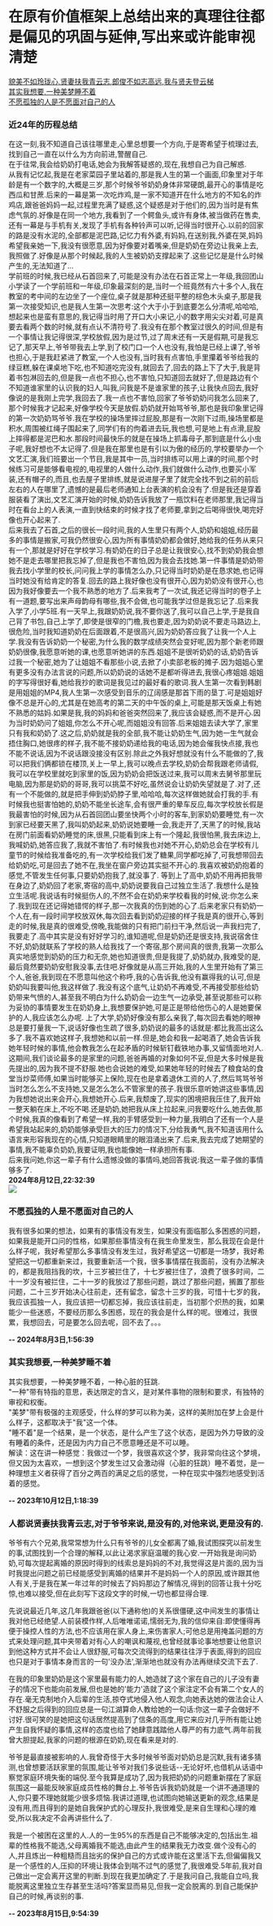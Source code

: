 # 在原有价值框架上总结出来的真理往往都是偏见的巩固与延伸,写出来或许能审视清楚

[貌美不如玲珑心,贤妻扶我青云志,郎俊不如志高远,我与贤夫登云梯](#人都说贤妻扶我青云志对于爷爷来说是没有的对他来说更是没有的)  
[其实我想要,一种美梦睡不着](#其实我想要一种美梦睡不着)  
[不愿孤独的人是不愿面对自己的人](#不愿孤独的人是不愿面对自己的人)

### 近24年的历程总结   
在这一刻,我不知道自己该往哪里走,心里总想要一个方向,于是寄希望于梳理过去,找到自己一直在以什么为方向前进,警醒自己.  
在于往常,我会给奶奶打电话,她会为我解答疑惑的,现在,我想自己为自己解惑.  
从我有记忆起,我是在老家菜园子里站着的,那是我人生的第一个画面,印象里对于年龄是有一个数字的,大概是三岁,那个时候爷爷奶奶身体非常硬朗,最开心的事情是吃西瓜和甘蔗.后来的一幕是第一次吃炸鸡,是一家不知道开在什么地方的不知名的炸鸡店,跟爸爸妈妈一起,过程里充满了疑惑,这个疑惑是对于他们的,因为当时是有焦虑气氛的.好像是在同一个地方,我看到了一个鳄鱼头,或许有身体,被当做药在售卖,还有一幕是与手机有关,发现了手机有各种铃声可以听,记得当时很开心.以前的回家的路是没有水泥的,全部都是泥巴路,记忆力有外婆,有妈妈,在送别我,外婆在哭,妈妈希望我亲她一下,我没有很愿意,因为好像要对着嘴亲,但是奶奶在旁边让我亲上去,我照做了.好像是从那个时候起,我的人生被奶奶支撑起来了.这些记忆是是什么时候产生的,无法知道了...  
学前班的时候,我已经从石首回来了,可能是没有办法在石首正常上一年级,我回团山小学读了一个学前班和一年级,印象最深刻的是,当时一个班竟然有六十多个人,我在教室的考中间的左边坐了一个座位,桌子就是那种还挺平整的棕色木头桌子,那是我第一次接受知识,也是我人生第一次思考:这个大于小于到底要怎么分清呢,哈哈哈,想起来也是蛮有意思的,我记得当时用了开口大小来记,小的数字用尖尖对着,可是真要去看两个数的时候,就有点认不清符号了.我没有在那个教室过很久的时间,但是有一个事情让我记得很深,学校放假,因为是过节,过了周末还有一天是假期,可是我忘记了,那天早上,爷爷带我去上学,到了校门口一个人也没有,我怕是已经上课了,爷爷也担心,于是我赶紧进了教室,一个人也没有,当时我有点害怕,手里攥着爷爷给我的绿豆糕,躲在课桌地下吃,也不知道吃完没有,就回去了,回去的路上下了大于,我是背着书包淋回去的,但是我一点也不担心,也不害怕,只知道回去就好了,但是路边有个不知道谁家里的认识我的妇人,叫我,问我是不是谁家里的孩子,让我快点回去,我好像说的是我刚上完学,我回去了.我一点也不害怕,回家了爷爷奶奶问我怎么回来了,那个时候我才记起来,好像学校今天是放假.奶奶就开始骂爷爷,那也是我印象里记得的第一次奶奶骂爷爷.我在学校的操场里摔过屁股,那是有一次刚下过雨,操场里都是积水,周围被红绳子围起来了,同学们有的佝着进去玩,我也想,可是地上有点滑,屁股上摔得都是泥巴和水.那段时间最快乐的就是在操场上抓毒母子,那到底是什么小虫子呢,我好想也不太记得了.但是我在那里也是有引以为傲的经历的,学校要举办一个文艺汇演,我们班要出一个节目,我是其中一员,当时排练可以用上课的时间,那个时候练习可是能够看电视的,电视里的人做什么动作,我们就做什么动作,也要买小军装,还有帽子的,而且,也去屋子里排练,就是说进屋子里了就完全找不到之前的前后左右的人在哪里了,遗憾的是最后老师通知上台表演的机会没有了.但是我还是穿着服装看了演出,文艺汇演开始的时候,奶奶告诉我放了一瓶饮料在老师那里,我记得当时在看台上的人表演,一直到快结束的时候才找了老师要,拿到之后喝得很快,喝完好像也开心起来了.  
后来我去了石首,之后的很长一段时间,我的人生里只有两个人,奶奶和姐姐,经历最多的事情是搬家,可我仍然很安心,因为所有事情奶奶都会做好,她给我的任务从来只有一个,那就是好好在学校学习.有奶奶在的日子总是让我很安心,找不到奶奶我会想她不是走去哪里把我忘掉了,但是我也不害怕,因为我会去找她.第一件事情是奶奶带我去找小学里的校长,问问我上学的事情怎么办,只记得当时奶奶是在恳求她,也记得当时她没有给肯定的答复.回去的路上我好像也没有很开心,因为奶奶没有很开心,也因为我好像要去一个我不熟悉的地方了.后来我考了一次试,我还记得当时的卷子上有一道题,要写出来声母韵母有哪些,我不会做,也可能我学过但是我忘记了.后来我入学了,小学5班.有一天早上,我跟奶奶说,我不要你送了,我可以自己上学,于是我自己背了书包,自己上学了,即使是很窄的门檐,我也要走,因为奶奶说不要走马路边上,很危险,当时我知道奶奶在后面跟着,不是很高兴,因为奶奶答应我了让我一个人上学.我没有告诉奶奶一个秘密,为什么我的数学成绩突然会变好呢,因为那个新老师跟奶奶很像,我愿意听她的课,也愿意听她讲的东西.姐姐不是很听奶奶的话,奶奶告诉过我一个秘密,她为了让姐姐不看那些小说,去掀了小卖部老板的摊子.因为姐姐心里有更多没有办法言说的问题,所以奶奶说的话她不是都听得进去,我很心疼姐姐.姐姐的字写得很好看,她给我抄的歌词是我见过的最好看的歌词.我人生第一次看到韩剧是用姐姐的MP4,我人生第一次感受到音乐的辽阔感是那首下雨的垦丁.可是姐姐好像不总是开心的,尤其是在她高考的第二天的中午饭的桌上,可能是那天饭桌上有她不熟悉的姑妈.如果是我,我的妈妈和爸爸突然回来了,我应该会疑惑,而不是开心.因为当时奶奶问了姐姐,你怎么不开心呢,而姐姐没有回答.后来姐姐去读大学了,家里只有我和奶奶了.这之后,奶奶就是我的全部,我不能让奶奶生气,因为她一生气就会捂住胸口,她很疼的样子,我不能不接奶奶递给我的电话,因为她会催我快点接,我也不能不说话,因为不说话跟没接没有区别.除此之外我好想就没有什么不能做的了,我可以把我们俩都锁在楼顶,关上一早上,我可以晚点去学校,奶奶会帮我跟老师请假,我可以在学校里就吃到家里的饭,因为奶奶会把饭送过来,我可以周末去舅爷那里玩电脑,因为那是奶奶的哥哥,我可以挑菜不好吃,虽然说会让奶奶失望就是了.对了,还有一个不能做的,就是把手伸到奶奶脖子里,哈哈哈,每次这样做她就会打我的手.有时候我也挺害怕她的,奶奶不能坐长途车,会有很严重的晕车反应,每次学校放长假是我最害怕的时候,因为从石首回团山要坐快两个小时的客车,到家奶奶要睡觉,有一次到家已经要天黑了,我叫奶奶起来,奶奶说她要睡一会,我走开了,天黑了的时候,我站在房门前面看奶奶睡觉的床,很黑,只能看到床上有一个隆起,我很怕黑,我去床边上,我喊奶奶,她答应我了,我就不害怕了.有时候我也对她不开心,奶奶总会在学校有儿童节的时候给我准备吃的,有一次学校给我们发了糖果,同学都吃掉了,可我想带回去给奶奶吃,可是回去了她不在,我坐在窗户旁边其实挺不开心的.我喜欢被奶奶抱着的感觉,不管发生任何事,只要奶奶抱我了,就没事了.
等到上了高中,奶奶不用再把我带在身边了,奶奶回了老家,寄宿的高中,奶奶说要我自己过独立生活了.我想什么是独立生活呢.我说话有时候挺伤人的,不然不会在奶奶来学校看我的时候,说:你怎么来了.我到现在还记得她错愕的样子,那一次我真的伤到她的心了.后来老家只有奶奶一个人在,有一段时间学校放双休,每次回去看到奶奶迎接的样子我是真的很开心,等到走的时候,我是真的很难受,傍晚,我能做的只有把门前扫干净,然后说一声我扫完了,我要走了.高中其实是没有好好学习的,谁知道呢,但是奶奶还是很支持,我说宿舍住不好,奶奶就联系了学校的熟人给我找了一个寄宿,那个房间真的很贵,我第一次那么真实地感觉到奶奶的压力和无奈,她也知道很贵,但是我提了,奶奶就办,我难受的是,最后竟然要奶奶安慰我没事,去住吧.好像就是从高三开始,我的人生里开始有了第三个人,爸爸,我到现在不愿意叫他这个称呼,我的心告诉我,他没有赢得我的认可,但是奶奶叫我要叫他,我这样做了.我没有这个底气,让奶奶不再难受,不再接受那些给奶奶带来气愤的人,甚至我不明白为什么奶奶会一边生气一边承受,甚至说那些可以称为妥协的事情要发生在奶奶身上,我想要保护她,可是正是带给他伤心的人是她要保护的人,我应该怎么办呢.
上了大学,奶奶好像没有那么亲我了,每次回去看她的眼神总是要打量我一下,说话好像也生疏了很多,奶奶说的最多的话就是:都比我高出这么多了.我不喜欢她这样子,我想她和以前一样.但是,她会和我一起喝酒了,她会告诉我她年轻时候的事情,他会教我怎么在起矛盾的时候斩钉截铁地办事,又留情面地对人.这期间,我们谈论最多的是家里的问题,爸爸再婚的对象如何不妥,但是大多时候是我先提出的,因为我不提不舒服.她也会说她的难受,如果她年轻的时候去了粮食站的食堂当炒菜师傅,如果当时能够买上保险,现在也是拿着退休工资的人了,然后骂骂爷爷当时怎么怎么不支持她,又是怎么怎么不管家里的孩子.我很乐意听她讲这些事情,因为我想她说出来会开心,我想她开心.后来,我颓废了,现实的困境把我压住了,我开始一整天躺在床上,不吃不喝.还是奶奶,她把我从床上拉起来,问我要吃什么,她去做,那个时候,我真的像看到了希望一样,我的手臂感受到一种力量,我明白了还有一个人是希望我站起来的,奶奶能够承受巨大的压力的情况下,分给我勇气,我不知道该用什么语言来形容我现在的心情,只知道眼睛里的眼泪涌出来了.后来,我去完成了她期望的事情,我不能辜负奶奶,我要证明,我也能像她一样承担所有事.  
后来我问她,你这一辈子有什么遗憾没做的事情吗,她回答我说:我这一辈子做的事情够多了.  
**2024年8月12日,22:32:39**  
![](./img-tree/Self/liutongju.jpg)


### 不愿孤独的人是不愿面对自己的人
我有很多如果的想法，如果有的事情没有发生，如果没有面临那么多困惑的问题，如果我是能开口问的性格，如果那些事情没有在我生命里发生，那么我现在会是什么样子呢，我好希望那么多事情没有发生过，我好希望这一切都是一场梦，我好希望把这一切都重新来过，我要重新活一个我，很多事情摆在我面前，没有办法解决的，都是我阻挡我的坎，十三岁被拦住了，十七岁被拦住了，浪费了很多时间，二十一岁没有被拦住，二十一岁的我放过了那些问题，跳过了那些问题，搁置了那些问题，二十三岁开始决心往前走，还有留念，留念十三岁的我，可惜十七岁的我，我应该孤独一人，我应该把一切都忘掉，我应该往前走，当初那个炽热的我，如果能少一些迷惑，不要经历那么多困惑，现在的我会是什么样的呢。很难过，我很累，我想回去，可是要怎么回去呢，回不去了。。。

**-- 2024年8月3日,1:56:39**


### 其实我想要,一种美梦睡不着

其实我想要，一种美梦睡不着，一种心脏的狂跳.  
"一种"带有特指的意思，表达限定的含义，是对某件事物的限制和要求，有独特的审视和权衡。  
"美梦"带有极强的主观感受，什么样的梦可以称为美，这样的美附加在梦上会是什么样子，这都取决于"我"这一个体。  
"睡不着"是一个结果，是一个状态，是什么产生了这个状态，是因为外力导致的没有睡着的条件，还是因为内力自己不愿意睡还是不可以睡。  
解读：这在讲一种感觉：我做过一个梦，我很喜欢这个梦，我非常向往这个梦境，但又因为太喜欢，一想到这个梦发生过又会激动得（心脏的狂跳）睡不着觉，是一种理想主义者获得了百分之两百的满足之后的感觉，一种在现实中强烈地感受到活着的感觉。

**-- 2023年10月12日,1:18:39**

### 人都说贤妻扶我青云志,对于爷爷来说,是没有的,对他来说,更是没有的.


爷爷有六个兄弟,我常常想为什么只有爷爷的儿女全都离了婚,我试图探究以前发生的事,试图找到一个合理的解释,以此让渴求家庭温暖的我心安.一开始我是询问奶奶,可每次提起离婚的原因时得到的线索总是妈妈的不对,我觉得这是片面的,因为当时我提出问题之前已经能感受到离婚的结果并不是妈妈一个人的原因,或许跟其他人有关,于是我在某一年过年的时候去了妈妈那边了解情况,得到的回答让我十分吃惊,也难以接受,但在此刻写下这段文字的时候,一切也都显得合理.


先说说最近几年,这几年我跟爸爸(以下通称他)的关系很僵硬,这中间发生的事情让我对他已经绝望.人前装模作样,人后唯唯诺诺,懦弱无为,我的信仰来自:即使懂得再便于操控人性的方法,也不应该用在家人身上,来伤害家人;可他总是用掩盖问题的方式来处理问题,其中夹带着对有心人的嘲讽和蔑视,也曾经就事论事地想要让他意识到他这种方式并不会让人很舒服,可每次交流得到的结果往往浮于表面,得到的回应也只是对于事情本身而言的一句'没办法',渐渐地也就没有办法再继续交流下去了.


在我的印象里奶奶是这个家里最有能力的人,她造就了这个家在自己的儿子没有妻子的情况下也能向前发展,但也是她的'能力'造就了这个家注定不会有第二个女人的存在.毫无克制地介入后辈的生活,掠夺式地侵入他人观念,向她表达她的做法会让人不舒服之后得到的回应总是一句江湖算命人教给她的一句话:你这一辈子会做好不讨好.很可笑的是她把这句话居然提高到了信条的高度,用它来应对几乎所有能让她产生自我怀疑的事情,这样的态度也给了她肆意践踏他人尊严的有力底气.两年前我曾大胆提起,我家的问题的根源在奶奶,现在看来是对的.


爷爷是最直接被影响的人.我曾奇怪于大多时候爷爷面对奶奶总是沉默,我有诸多猜测,也曾想要活跃家里的氛围,能让爷爷对我们多说些话--无论好坏,也借机从话语中察觉家庭环境失衡的端倪.至今我算是成功了,因为我把奶奶的问题重新摆在了家庭氛围这一最能反映家庭成员性格的舞台上.爷爷告诉我奶奶就是一个讲不通道理的人,你只要不理她就能少很多烦恼.我讲过道理,也试图向她输送更新的观念,结果是没有用,而且得到的是她自我保护式的心理反扑,我很难受,是来自生理和心理的难受,所以我决定不会再讲些什么了.


我是一个被困在这里的人.人的一生95%的东西是自己不能够决定的,包括出生.祖辈的性格我不能选,父母离婚我不能选,由此产生的结果我无力改变.做个没有心的人,并且炼出一种粗糙而且拙劣的保护自己的方式或许能在这里活下去,但偏偏我又是一个感性的人,压抑的环境让我体会到喘不过气的感觉了,我很难受.5年前,我对自己做出一定会离开这里的判断.到现在我更加确定了.于是我问自己,我能自立吗,我能脱离这里独立生存甚至生活吗?答案显而易见,但我一定会脱离的.到自己能保护自己的时候,再谈别的事.

**-- 2023年8月15日,9:54:39**

